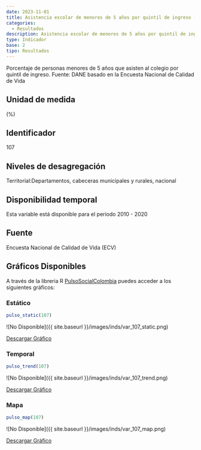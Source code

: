 ```yaml
---
date: 2023-11-01
title: Asistencia escolar de menores de 5 años por quintil de ingreso (%) - quintil 4 (dpto)
categories:
  - Resultados
description: Asistencia escolar de menores de 5 años por quintil de ingreso (%) - quintil 4
type: Indicador
base: 2
tipo: Resultados
--- 
```


Porcentaje de personas menores de 5 años que asisten al colegio por quintil de ingreso.
Fuente: DANE basado en la Encuesta Nacional de Calidad de Vida

## Unidad de medida
(%)

## Identificador
107

## Niveles de desagregación
Territorial:Departamentos, cabeceras municipales y rurales, nacional

## Disponibilidad temporal
Esta variable está disponible para el periodo 2010 - 2020

## Fuente
Encuesta Nacional de Calidad de Vida (ECV)

## Gráficos Disponibles

A través de la libreria R [PulsoSocialColombia](https://github.com/pulsosocialcolombia/PulsoSocialColombia) puedes acceder a los siguientes gráficos:

### Estático

``` R
pulso_static(107)
```

![No Disponible]({{ site.baseurl }}/images/inds/var_107_static.png)

<a href='{{ site.baseurl }}/images/inds/var_107_static.png'>Descargar Gráfico</a>

### Temporal

``` R
pulso_trend(107)
```

![No Disponible]({{ site.baseurl }}/images/inds/var_107_trend.png)

<a href='{{ site.baseurl }}/images/inds/var_107_trend.png'>Descargar Gráfico</a>

### Mapa

``` R
pulso_map(107)
```

![No Disponible]({{ site.baseurl }}/images/inds/var_107_map.png)

<a href='{{ site.baseurl }}/images/inds/var_107_map.png'>Descargar Gráfico</a>